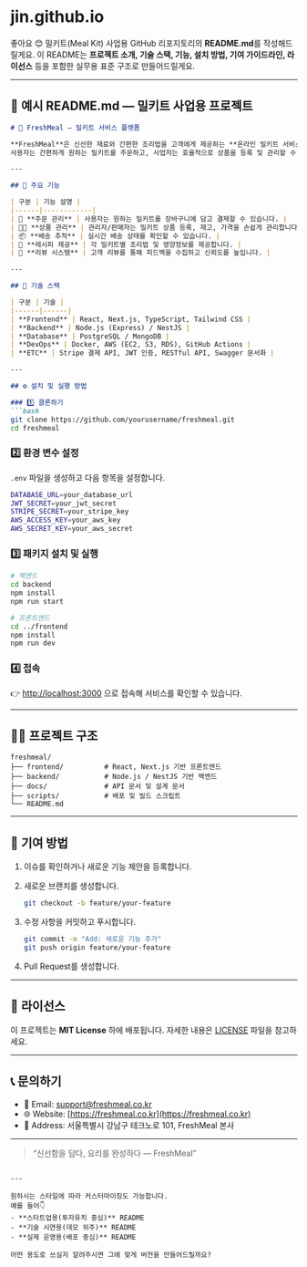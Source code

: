 # jin.github.io

좋아요 😊
밀키트(Meal Kit) 사업용 GitHub 리포지토리의 **README.md**를 작성해드릴게요.
이 README는 **프로젝트 소개, 기술 스택, 기능, 설치 방법, 기여 가이드라인, 라이선스** 등을 포함한 실무용 표준 구조로 만들어드릴게요.

---

## 🥗 예시 README.md — 밀키트 사업용 프로젝트

````markdown
# 🍱 FreshMeal — 밀키트 서비스 플랫폼

**FreshMeal**은 신선한 재료와 간편한 조리법을 고객에게 제공하는 **온라인 밀키트 서비스 플랫폼**입니다.  
사용자는 간편하게 원하는 밀키트를 주문하고, 사업자는 효율적으로 상품을 등록 및 관리할 수 있습니다.

---

## 🚀 주요 기능

| 구분 | 기능 설명 |
|------|------------|
| 🛒 **주문 관리** | 사용자는 원하는 밀키트를 장바구니에 담고 결제할 수 있습니다. |
| 👨‍🍳 **상품 관리** | 관리자/판매자는 밀키트 상품 등록, 재고, 가격을 손쉽게 관리합니다. |
| 📦 **배송 추적** | 실시간 배송 상태를 확인할 수 있습니다. |
| 🧾 **레시피 제공** | 각 밀키트별 조리법 및 영양정보를 제공합니다. |
| 💬 **리뷰 시스템** | 고객 리뷰를 통해 피드백을 수집하고 신뢰도를 높입니다. |

---

## 🧱 기술 스택

| 구분 | 기술 |
|------|------|
| **Frontend** | React, Next.js, TypeScript, Tailwind CSS |
| **Backend** | Node.js (Express) / NestJS |
| **Database** | PostgreSQL / MongoDB |
| **DevOps** | Docker, AWS (EC2, S3, RDS), GitHub Actions |
| **ETC** | Stripe 결제 API, JWT 인증, RESTful API, Swagger 문서화 |

---

## ⚙️ 설치 및 실행 방법

### 1️⃣ 클론하기
```bash
git clone https://github.com/yourusername/freshmeal.git
cd freshmeal
````

### 2️⃣ 환경 변수 설정

`.env` 파일을 생성하고 다음 항목을 설정합니다.

```bash
DATABASE_URL=your_database_url
JWT_SECRET=your_jwt_secret
STRIPE_SECRET=your_stripe_key
AWS_ACCESS_KEY=your_aws_key
AWS_SECRET_KEY=your_aws_secret
```

### 3️⃣ 패키지 설치 및 실행

```bash
# 백엔드
cd backend
npm install
npm run start

# 프론트엔드
cd ../frontend
npm install
npm run dev
```

### 4️⃣ 접속

👉 [http://localhost:3000](http://localhost:3000) 으로 접속해 서비스를 확인할 수 있습니다.

---

## 🧑‍💻 프로젝트 구조

```
freshmeal/
├── frontend/          # React, Next.js 기반 프론트엔드
├── backend/           # Node.js / NestJS 기반 백엔드
├── docs/              # API 문서 및 설계 문서
├── scripts/           # 배포 및 빌드 스크립트
└── README.md
```

---

## 🤝 기여 방법

1. 이슈를 확인하거나 새로운 기능 제안을 등록합니다.
2. 새로운 브랜치를 생성합니다.

   ```bash
   git checkout -b feature/your-feature
   ```
3. 수정 사항을 커밋하고 푸시합니다.

   ```bash
   git commit -m "Add: 새로운 기능 추가"
   git push origin feature/your-feature
   ```
4. Pull Request를 생성합니다.

---

## 📜 라이선스

이 프로젝트는 **MIT License** 하에 배포됩니다.
자세한 내용은 [LICENSE](./LICENSE) 파일을 참고하세요.

---

## 📞 문의하기

* 📧 Email: [support@freshmeal.co.kr](mailto:support@freshmeal.co.kr)
* 🌐 Website: [https://freshmeal.co.kr](https://freshmeal.co.kr)
* 🏢 Address: 서울특별시 강남구 테크노로 101, FreshMeal 본사

---

> “신선함을 담다, 요리를 완성하다 — FreshMeal”

```

---

원하시는 스타일에 따라 커스터마이징도 가능합니다.  
예를 들어👇
- **스타트업용(투자유치 중심)** README  
- **기술 시연용(데모 위주)** README  
- **실제 운영용(배포 중심)** README  

어떤 용도로 쓰실지 알려주시면 그에 맞게 버전을 만들어드릴까요?
```
